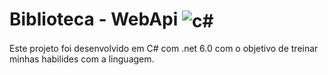 # Biblioteca - WebApi  <img align="center" alt="c#" src="https://img.shields.io/badge/C%23-239120?style=for-the-badge&logo=c-sharp&logoColor=white"/>

Este projeto foi desenvolvido em C# com .net 6.0 com o objetivo de treinar minhas habilides com a linguagem.

